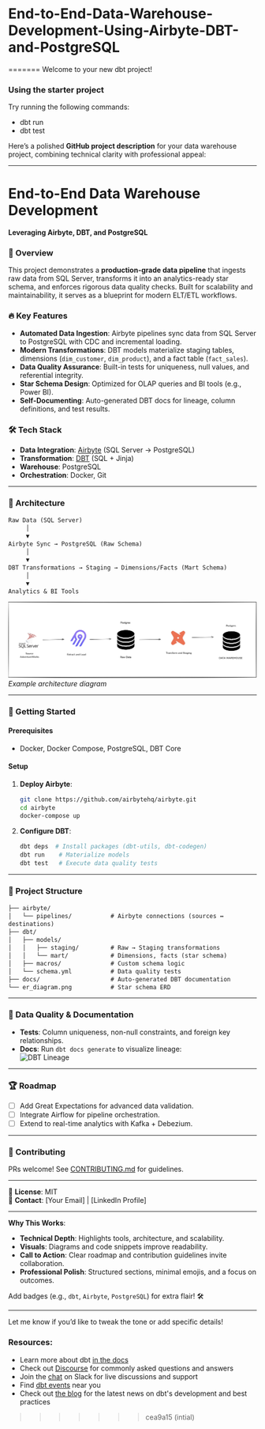 # End-to-End-Data-Warehouse-Development-Using-Airbyte-DBT-and-PostgreSQL
=======
Welcome to your new dbt project!

### Using the starter project

Try running the following commands:
- dbt run
- dbt test

Here’s a polished **GitHub project description** for your data warehouse project, combining technical clarity with professional appeal:

---

# End-to-End Data Warehouse Development  
**Leveraging Airbyte, DBT, and PostgreSQL**  

### 🚀 Overview  
This project demonstrates a **production-grade data pipeline** that ingests raw data from SQL Server, transforms it into an analytics-ready star schema, and enforces rigorous data quality checks. Built for scalability and maintainability, it serves as a blueprint for modern ELT/ETL workflows.  

### 🔥 Key Features  
- **Automated Data Ingestion**: Airbyte pipelines sync data from SQL Server to PostgreSQL with CDC and incremental loading.  
- **Modern Transformations**: DBT models materialize staging tables, dimensions (`dim_customer`, `dim_product`), and a fact table (`fact_sales`).  
- **Data Quality Assurance**: Built-in tests for uniqueness, null values, and referential integrity.  
- **Star Schema Design**: Optimized for OLAP queries and BI tools (e.g., Power BI).  
- **Self-Documenting**: Auto-generated DBT docs for lineage, column definitions, and test results.  

### 🛠️ Tech Stack  
- **Data Integration**: [Airbyte](https://airbyte.com/) (SQL Server → PostgreSQL)  
- **Transformation**: [DBT](https://www.getdbt.com/) (SQL + Jinja)  
- **Warehouse**: PostgreSQL  
- **Orchestration**: Docker, Git  

---

### 📂 Architecture  
```  
Raw Data (SQL Server)  
     │  
     ▼  
Airbyte Sync → PostgreSQL (Raw Schema)  
     │  
     ▼  
DBT Transformations → Staging → Dimensions/Facts (Mart Schema)  
     │  
     ▼  
Analytics & BI Tools  
```  

![Architecture Diagram](https://github.com/EssamHisham/End-to-End-Data-Warehouse-Development-Using-Airbyte-DBT-and-PostgreSQL/blob/main/DataFlow%20Diagram.png?raw=true) *Example architecture diagram*  

---

### 🚦 Getting Started  
#### Prerequisites  
- Docker, Docker Compose, PostgreSQL, DBT Core  

#### Setup  
1. **Deploy Airbyte**:  
   ```bash  
   git clone https://github.com/airbytehq/airbyte.git  
   cd airbyte  
   docker-compose up  
   ```  
2. **Configure DBT**:  
   ```bash  
   dbt deps  # Install packages (dbt-utils, dbt-codegen)  
   dbt run    # Materialize models  
   dbt test   # Execute data quality tests  
   ```  

---

### 📂 Project Structure  
```  
├── airbyte/  
│   └── pipelines/           # Airbyte connections (sources ↔ destinations)  
├── dbt/  
│   ├── models/  
│   │   ├── staging/         # Raw → Staging transformations  
│   │   └── mart/            # Dimensions, facts (star schema)  
│   ├── macros/              # Custom schema logic  
│   └── schema.yml           # Data quality tests  
├── docs/                    # Auto-generated DBT documentation  
└── er_diagram.png           # Star schema ERD  
```  

---

### 🌟 Data Quality & Documentation  
- **Tests**: Column uniqueness, non-null constraints, and foreign key relationships.  
- **Docs**: Run `dbt docs generate` to visualize lineage:  
  ![DBT Lineage](link_to_lineage_screenshot.png)  

---

### 🏆 Roadmap  
- [ ] Add Great Expectations for advanced data validation.  
- [ ] Integrate Airflow for pipeline orchestration.  
- [ ] Extend to real-time analytics with Kafka + Debezium.  

---

### 🤝 Contributing  
PRs welcome! See [CONTRIBUTING.md](CONTRIBUTING.md) for guidelines.  

---

📜 **License**: MIT  
📧 **Contact**: [Your Email] | [LinkedIn Profile]  

---

**Why This Works**:  
- **Technical Depth**: Highlights tools, architecture, and scalability.  
- **Visuals**: Diagrams and code snippets improve readability.  
- **Call to Action**: Clear roadmap and contribution guidelines invite collaboration.  
- **Professional Polish**: Structured sections, minimal emojis, and a focus on outcomes.  

Add badges (e.g., `dbt`, `Airbyte`, `PostgreSQL`) for extra flair! 🛠️  

--- 

Let me know if you’d like to tweak the tone or add specific details!

### Resources:
- Learn more about dbt [in the docs](https://docs.getdbt.com/docs/introduction)
- Check out [Discourse](https://discourse.getdbt.com/) for commonly asked questions and answers
- Join the [chat](https://community.getdbt.com/) on Slack for live discussions and support
- Find [dbt events](https://events.getdbt.com) near you
- Check out [the blog](https://blog.getdbt.com/) for the latest news on dbt's development and best practices
>>>>>>> cea9a15 (intial)
